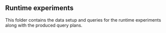 ## Runtime experiments

This folder contains the data setup and queries for the runtime experiments along with the produced query plans.  